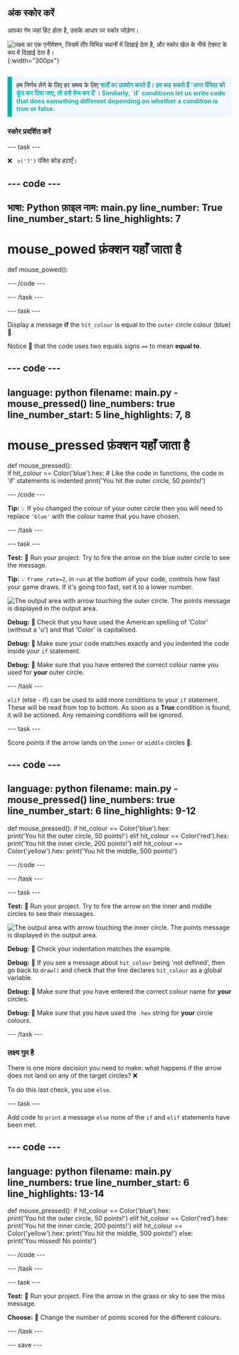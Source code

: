 ## अंक स्कोर करें

<div style="display: flex; flex-wrap: wrap">
<div style="flex-basis: 200px; flex-grow: 1; margin-right: 15px;">
आपका गेम जहां हिट होता है, उसके आधार पर स्कोर जोड़ेगा।
</div>
<div>

![लक्ष्य का एक एनीमेशन, जिसमें तीर विभिन्न स्थानों में दिखाई देता है, और स्कोर खेल के नीचे टेक्स्ट के रूप में दिखाई देता है।](images/points-score.gif){:width="300px"}

</div>
</div>

<p style="border-left: solid; border-width:10px; border-color: #0faeb0; background-color: aliceblue; padding: 10px;">
हम निर्णय लेने के लिए हर समय </span> के लिए <span style="color: #0faeb0; font-weight: bold;"> शर्तों का उपयोग करते हैं। हम कह सकते हैं 'अगर पेंसिल को कुंद कर दिया जाए, तो उसे तेज कर दें'। Similarly, `if` conditions let us write code that does something different depending on whether a condition is true or false.
</p>

### स्कोर प्रदर्शित करें

--- task ---

❌ ` >('?')` पंक्ति कोड हटाएँ।

--- code ---
---
भाषा: Python फ़ाइल नाम: main.py line_number: True line_number_start: 5
line_highlights: 7
---
# mouse_powed फ़ंक्शन यहाँ जाता है
def mouse_powed():


--- /code ---

--- /task ---

--- task ---

Display a message **if** the `hit_colour` is equal to the `outer` circle colour (blue) 🎯.

Notice 👀 that the code uses two equals signs `==` to mean **equal to**.

--- code ---
---
language: python filename: main.py - mouse_pressed() line_numbers: true line_number_start: 5
line_highlights: 7, 8
---

# mouse_pressed फ़ंक्शन यहाँ जाता है
def mouse_pressed():     
if hit_colour == Color('blue').hex:  # Like the code in functions, the code in 'if' statements is indented print('You hit the outer circle, 50 points!')

--- /code ---

**Tip:** 💡 If you changed the colour of your outer circle then you will need to replace `'blue'` with the colour name that you have chosen.

--- /task ---

--- task ---

**Test:** 🔄 Run your project. Try to fire the arrow on the blue outer circle to see the message.

**Tip:** 💡 `frame_rate=2`, in `run` at the bottom of your code, controls how fast your game draws. If it's going too fast, set it to a lower number.

![The output area with arrow touching the outer circle. The points message is displayed in the output area.](images/blue-points.png)

**Debug:** 🐞 Check that you have used the American spelling of 'Color' (without a 'u') and that 'Color' is capitalised.

**Debug:** 🐞 Make sure your code matches exactly and you indented the code inside your `if` statement.

**Debug:** 🐞 Make sure that you have entered the correct colour name you used for **your** outer circle.

--- /task ---

`elif` (else - if) can be used to add more conditions to your `if` statement. These will be read from top to bottom. As soon as a **True** condition is found, it will be actioned. Any remaining conditions will be ignored.

--- task ---

Score points if the arrow lands on the `inner` or `middle` circles 🎯:

--- code ---
---
language: python filename: main.py - mouse_pressed() line_numbers: true line_number_start: 6
line_highlights: 9-12
---

def mouse_pressed(): if hit_colour == Color('blue').hex:   
print('You hit the outer circle, 50 points!') elif hit_colour == Color('red').hex: print('You hit the inner circle, 200 points!') elif hit_colour == Color('yellow').hex: print('You hit the middle, 500 points!')

--- /code ---

--- /task ---

--- task ---

**Test:** 🔄 Run your project. Try to fire the arrow on the inner and middle circles to see their messages.

![The output area with arrow touching the inner circle. The points message is displayed in the output area.](images/yellow-points.png)

**Debug:** 🐞 Check your indentation matches the example.

**Debug:** 🐞 If you see a message about `hit_colour` being 'not defined', then go back to `draw()` and check that the line declares `hit_colour` as a global variable.

**Debug:** 🐞 Make sure that you have entered the correct colour name for **your** circles.

**Debug:** 🐞 Make sure that you have used the `.hex` string for **your** circle colours.

--- /task ---

### लक्ष्य गुम है

There is one more decision you need to make: what happens if the arrow does not land on any of the target circles? ❌

To do this last check, you use `else`.

--- task ---

Add code to `print` a message `else` none of the `if` and `elif` statements have been met.

--- code ---
---
language: python filename: main.py line_numbers: true line_number_start: 6
line_highlights: 13-14
---

def mouse_pressed(): if hit_colour == Color('blue').hex:   
print('You hit the outer circle, 50 points!') elif hit_colour == Color('red').hex: print('You hit the inner circle, 200 points!') elif hit_colour == Color('yellow').hex: print('You hit the middle, 500 points!') else:   
print('You missed! No points!')

--- /code ---

--- /task ---

--- task ---

**Test:** 🔄 Run your project. Fire the arrow in the grass or sky to see the miss message.

**Choose:** 💭 Change the number of points scored for the different colours.

--- /task ---

--- save ---
